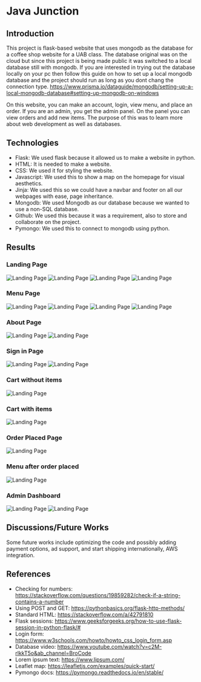 # Java Junction

## Introduction

This project is flask-based website that uses mongodb as the database for a coffee shop website for a UAB class. The database original was on the cloud but since this project is being made public it was switched to a local database still with mongodb. If you are interested in trying out the database locally on your pc then follow this guide on how to set up a local mongodb database and the project should run as long as you dont chang the connection type.
https://www.prisma.io/dataguide/mongodb/setting-up-a-local-mongodb-database#setting-up-mongodb-on-windows

On this website, you can make an account, login, view menu, and place an order. If you are an admin, you get the admin panel. On the panel you can view orders and add new items. The purpose of this was to learn more about web development as well as databases.

## Technologies

- Flask: We used flask because it allowed us to make a website in python. 
- HTML: It is needed to make a website.
- CSS: We used it for styling the website. 
- Javascript: We used this to show a map on the homepage for visual aesthetics.
- Jinja: We used this so we could have a navbar and footer on all our webpages with ease, page inheritance.
- Mongodb: We used Mongodb as our database because we wanted to use a non-SQL database.
- Github: We used this because it was a requirement, also to store and collaborate on the project. 
- Pymongo: We used this to connect to mongodb using python.

## Results

### Landing Page

![Landing Page](readme_images/Picture1.png)
![Landing Page](readme_images/Picture2.png)
![Landing Page](readme_images/Picture3.png)
![Landing Page](readme_images/Picture4.png)

### Menu Page

![Landing Page](readme_images/Picture5.png)
![Landing Page](readme_images/Picture6.png)
![Landing Page](readme_images/Picture7.png)
![Landing Page](readme_images/Picture8.png)

### About Page 

![Landing Page](readme_images/Picture9.png)
![Landing Page](readme_images/Picture10.png)

### Sign in Page

![Landing Page](readme_images/Picture11.png)
![Landing Page](readme_images/Picture12.png)

### Cart without items

![Landing Page](readme_images/Picture13.png)

### Cart with items

![Landing Page](readme_images/Picture14.png)

### Order Placed Page

![Landing Page](readme_images/Picture15.png)

### Menu after order placed

![Landing Page](readme_images/Picture16.png)

### Admin Dashboard

![Landing Page](readme_images/Picture17.png)
![Landing Page](readme_images/Picture18.png)

## Discussions/Future Works

Some future works include optimizing the code and possibly adding payment options, ad support, and start shipping internationally, AWS integration. 

## References

- Checking for numbers: https://stackoverflow.com/questions/19859282/check-if-a-string-contains-a-number
- Using POST and GET: https://pythonbasics.org/flask-http-methods/
- Standard HTML: https://stackoverflow.com/a/42791810 
- Flask sessions: https://www.geeksforgeeks.org/how-to-use-flask-session-in-python-flask/#
- Login form: https://www.w3schools.com/howto/howto_css_login_form.asp
- Database video: https://www.youtube.com/watch?v=c2M-rlkkT5o&ab_channel=BroCode
- Lorem ipsum text: https://www.lipsum.com/  
- Leaflet map: https://leafletjs.com/examples/quick-start/
- Pymongo docs: https://pymongo.readthedocs.io/en/stable/